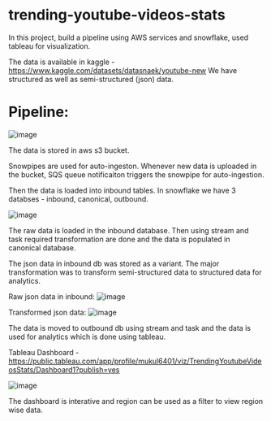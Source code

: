 # trending-youtube-videos-stats

In this project, build a pipeline using AWS services and snowflake, used tableau for visualization.

The data is available in kaggle - https://www.kaggle.com/datasets/datasnaek/youtube-new
We have structured as well as semi-structured (json) data.

# Pipeline:

![image](https://user-images.githubusercontent.com/83829614/211152878-495f1d10-227b-441b-8e04-fe9c6ec2952d.png)

The data is stored in aws s3 bucket.

Snowpipes are used for auto-ingeston. Whenever new data is uploaded in the bucket, SQS queue notificaiton triggers the snowpipe for auto-ingestion.

Then the data is loaded into inbound tables. In snowflake we have 3 databses - inbound, canonical, outbound.

![image](https://user-images.githubusercontent.com/83829614/211152888-c180702b-d712-4df0-bf76-74dec416accc.png)

The raw data is loaded in the inbound database. Then using stream and task required transformation are done and the data is populated in canonical database.

The json data in inbound db was stored as a variant. The major transformation was to transform semi-structured data to structured data for analytics.

Raw json data in inbound:
![image](https://user-images.githubusercontent.com/83829614/221406622-654c5164-78d8-40f1-8f5c-77d03ea406a0.png)

Transformed json data: 
![image](https://user-images.githubusercontent.com/83829614/221406699-1e1b6736-629c-48fc-8287-6ee0b32252a0.png)


The data is moved to outbound db using stream and task and the data is used for analytics which is done using tableau.

Tableau Dashboard - https://public.tableau.com/app/profile/mukul6401/viz/TrendingYoutubeVideosStats/Dashboard1?publish=yes

![image](https://user-images.githubusercontent.com/83829614/211151748-379f573a-20ac-42be-a318-8556d55f8f34.png)

The dashboard is interative and region can be used as a filter to view region wise data.
